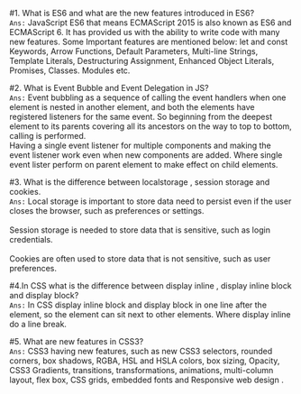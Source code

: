 #1. What is ES6 and what are the new features introduced in ES6?<br /> 
`Ans:` JavaScript ES6 that means ECMAScript 2015 is also known as ES6 and ECMAScript 6. It has provided us with the ability to write code with many new features.
Some Important features are mentioned below: 
let and const Keywords, Arrow Functions, 
Default Parameters,
Multi-line Strings,
Template Literals,
Destructuring Assignment,
Enhanced Object Literals,
Promises,
Classes.
Modules etc.

#2. What is Event Bubble and Event Delegation in JS?<br /> 
`Ans:` Event bubbling as a sequence of calling the event handlers when one element is nested in another element, and both the elements have registered listeners for the same event. So beginning from the deepest element to its parents covering all its ancestors on the way to top to bottom, calling is performed. <br />
Having a single event listener for multiple components and making the event listener work even when new components are added. Where single event lister perform on parent element to make effect on child elements.

#3. What is the difference between localstorage , session storage and cookies.<br /> 
`Ans:` Local storage is important to store data need to persist even if the user closes the browser, such as preferences or settings. <br />	
Session storage is needed to store data that is sensitive, such as login credentials. <br />	
Cookies are often used to store data that is not sensitive, such as user preferences.

#4.In CSS what is the difference between display inline , display inline block and display block?<br /> 
`Ans:` In CSS display inline block and display block in one line after the element, so the element can sit next to other elements. Where display inline do a line break.

#5. What are new features in CSS3?<br /> 
`Ans:` CSS3 having new features, such as new CSS3 selectors, rounded corners, box shadows, RGBA, HSL and HSLA colors, box sizing, Opacity, CSS3 Gradients, transitions, transformations, animations, multi-column layout, flex box, CSS grids, embedded fonts and Responsive web design .